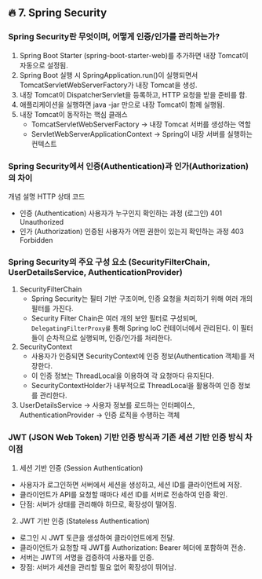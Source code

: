 ## 🔥 7. Spring Security


### Spring Security란 무엇이며, 어떻게 인증/인가를 관리하는가?
1. Spring Boot Starter (spring-boot-starter-web)를 추가하면 내장 Tomcat이 자동으로 설정됨.
2. Spring Boot 실행 시 SpringApplication.run()이 실행되면서 TomcatServletWebServerFactory가 내장 Tomcat을 생성.
3. 내장 Tomcat이 DispatcherServlet을 등록하고, HTTP 요청을 받을 준비를 함.
4. 애플리케이션을 실행하면 java -jar 만으로 내장 Tomcat이 함께 실행됨.
5. 내장 Tomcat이 동작하는 핵심 클래스
   - TomcatServletWebServerFactory → 내장 Tomcat 서버를 생성하는 역할
   - ServletWebServerApplicationContext → Spring이 내장 서버를 실행하는 컨텍스트

###  Spring Security에서 인증(Authentication)과 인가(Authorization)의 차이
개념	설명	HTTP 상태 코드
- 인증 (Authentication)	사용자가 누구인지 확인하는 과정 (로그인)	401 Unauthorized
- 인가 (Authorization)	인증된 사용자가 어떤 권한이 있는지 확인하는 과정	403 Forbidden

### Spring Security의 주요 구성 요소 (SecurityFilterChain, UserDetailsService, AuthenticationProvider)
1. SecurityFilterChain
   - Spring Security는 필터 기반 구조이며, 인증 요청을 처리하기 위해 여러 개의 필터를 가진다.
   - Security Filter Chain은 여러 개의 보안 필터로 구성되며, `DelegatingFilterProxy를` 통해 Spring IoC 컨테이너에서 관리된다. 이 필터들이 순차적으로 실행되며, 인증/인가를 처리한다.
2. SecurityContext
   - 사용자가 인증되면 SecurityContext에 인증 정보(Authentication 객체)를 저장한다.
   - 이 인증 정보는 ThreadLocal을 이용하여 각 요청마다 유지된다.
   - SecurityContextHolder가 내부적으로 ThreadLocal을 활용하여 인증 정보를 관리한다.
3. UserDetailsService → 사용자 정보를 로드하는 인터페이스, AuthenticationProvider → 인증 로직을 수행하는 객체


### JWT (JSON Web Token) 기반 인증 방식과 기존 세션 기반 인증 방식 차이점
1. 세션 기반 인증 (Session Authentication)
- 사용자가 로그인하면 서버에서 세션을 생성하고, 세션 ID를 클라이언트에 저장.
- 클라이언트가 API를 요청할 때마다 세션 ID를 서버로 전송하여 인증 확인.
- 단점: 서버가 상태를 관리해야 하므로, 확장성이 떨어짐.

2. JWT 기반 인증 (Stateless Authentication)
- 로그인 시 JWT 토큰을 생성하여 클라이언트에게 전달.
- 클라이언트가 요청할 때 JWT를 Authorization: Bearer 헤더에 포함하여 전송.
- 서버는 JWT의 서명을 검증하여 사용자를 인증.
- 장점: 서버가 세션을 관리할 필요 없어 확장성이 뛰어남.